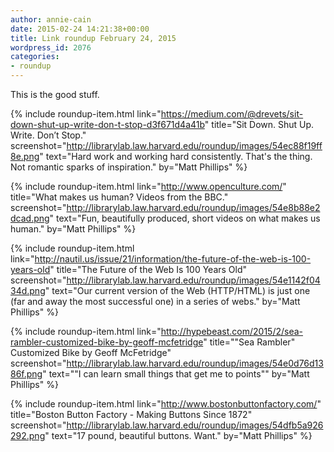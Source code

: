 ```yaml
---
author: annie-cain
date: 2015-02-24 14:21:38+00:00
title: Link roundup February 24, 2015
wordpress_id: 2076
categories:
- roundup
---
```


This is the good stuff.

{% include roundup-item.html
  link="https://medium.com/@drevets/sit-down-shut-up-write-don-t-stop-d3f671d4a41b"
  title="Sit Down. Shut Up. Write. Don’t Stop."
  screenshot="http://librarylab.law.harvard.edu/roundup/images/54ec88f19ff8e.png"
  text="Hard work and working hard consistently. That's the thing. Not romantic sparks of inspiration."
  by="Matt Phillips"
%}

{% include roundup-item.html
  link="http://www.openculture.com/"
  title="What makes us human? Videos from the BBC."
  screenshot="http://librarylab.law.harvard.edu/roundup/images/54e8b88e2dcad.png"
  text="Fun, beautifully produced, short videos on what makes us human."
  by="Matt Phillips"
%}

{% include roundup-item.html
  link="http://nautil.us/issue/21/information/the-future-of-the-web-is-100-years-old"
  title="The Future of the Web Is 100 Years Old"
  screenshot="http://librarylab.law.harvard.edu/roundup/images/54e1142f0434d.png"
  text="Our current version of the Web (HTTP/HTML) is just one (far and away the most successful one) in a series of webs."
  by="Matt Phillips"
%}

{% include roundup-item.html
  link="http://hypebeast.com/2015/2/sea-rambler-customized-bike-by-geoff-mcfetridge"
  title="\"Sea Rambler\" Customized Bike by Geoff McFetridge"
  screenshot="http://librarylab.law.harvard.edu/roundup/images/54e0d76d1386f.png"
  text="\"I can learn small things that get me to points\""
  by="Matt Phillips"
%}

{% include roundup-item.html
  link="http://www.bostonbuttonfactory.com/"
  title="Boston Button Factory - Making Buttons Since 1872"
  screenshot="http://librarylab.law.harvard.edu/roundup/images/54dfb5a926292.png"
  text="17 pound, beautiful buttons. Want."
  by="Matt Phillips"
%}
